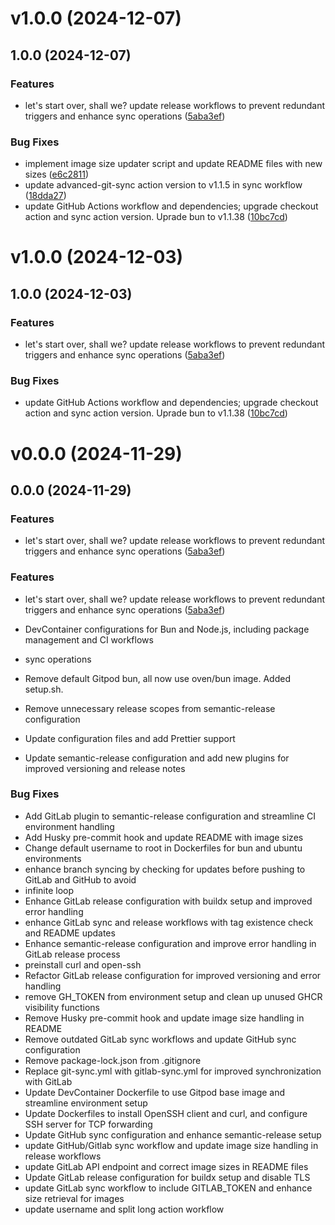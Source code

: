 # v1.0.0 (2024-12-07)

## 1.0.0 (2024-12-07)

### Features

- let's start over, shall we? update release workflows to prevent redundant triggers and enhance
  sync operations
  ([5aba3ef](https://github.com/iamvikshan/devcontainers/commit/5aba3ef22af4f11d7767f4c6de4876ad3c50d147))

### Bug Fixes

- implement image size updater script and update README files with new sizes
  ([e6c2811](https://github.com/iamvikshan/devcontainers/commit/e6c2811ff805e7677f67cd99144e5ff6d1a81238))
- update advanced-git-sync action version to v1.1.5 in sync workflow
  ([18dda27](https://github.com/iamvikshan/devcontainers/commit/18dda275ce6dcc8d42ecfef0e62510ad056c0fc5))
- update GitHub Actions workflow and dependencies; upgrade checkout action and sync action version.
  Uprade bun to v1.1.38
  ([10bc7cd](https://github.com/iamvikshan/devcontainers/commit/10bc7cda116360c530b2d9a5a20d74a5d5983120))

# v1.0.0 (2024-12-03)

## 1.0.0 (2024-12-03)

### Features

- let's start over, shall we? update release workflows to prevent redundant triggers and enhance
  sync operations
  ([5aba3ef](https://github.com/iamvikshan/devcontainers/commit/5aba3ef22af4f11d7767f4c6de4876ad3c50d147))

### Bug Fixes

- update GitHub Actions workflow and dependencies; upgrade checkout action and sync action version.
  Uprade bun to v1.1.38
  ([10bc7cd](https://github.com/iamvikshan/devcontainers/commit/10bc7cda116360c530b2d9a5a20d74a5d5983120))

# v0.0.0 (2024-11-29)

## 0.0.0 (2024-11-29)

### Features

- let's start over, shall we? update release workflows to prevent redundant triggers and enhance
  sync operations
  ([5aba3ef](https://github.com/iamvikshan/devcontainers/commit/5aba3ef22af4f11d7767f4c6de4876ad3c50d147))

### Features

- let's start over, shall we? update release workflows to prevent redundant triggers and enhance
  sync operations
  ([5aba3ef](https://github.com/iamvikshan/devcontainers/commit/5aba3ef22af4f11d7767f4c6de4876ad3c50d147))

- DevContainer configurations for Bun and Node.js, including package management and CI workflows
- sync operations
- Remove default Gitpod bun, all now use oven/bun image. Added setup.sh.
- Remove unnecessary release scopes from semantic-release configuration
- Update configuration files and add Prettier support
- Update semantic-release configuration and add new plugins for improved versioning and release
  notes

### Bug Fixes

- Add GitLab plugin to semantic-release configuration and streamline CI environment handling
- Add Husky pre-commit hook and update README with image sizes
- Change default username to root in Dockerfiles for bun and ubuntu environments
- enhance branch syncing by checking for updates before pushing to GitLab and GitHub to avoid
- infinite loop
- Enhance GitLab release configuration with buildx setup and improved error handling
- enhance GitLab sync and release workflows with tag existence check and README updates
- Enhance semantic-release configuration and improve error handling in GitLab release process
- preinstall curl and open-ssh
- Refactor GitLab release configuration for improved versioning and error handling
- remove GH_TOKEN from environment setup and clean up unused GHCR visibility functions
- Remove Husky pre-commit hook and update image size handling in README
- Remove outdated GitLab sync workflows and update GitHub sync configuration
- Remove package-lock.json from .gitignore
- Replace git-sync.yml with gitlab-sync.yml for improved synchronization with GitLab
- Update DevContainer Dockerfile to use Gitpod base image and streamline environment setup
- Update Dockerfiles to install OpenSSH client and curl, and configure SSH server for TCP forwarding
- Update GitHub sync configuration and enhance semantic-release setup
- update GitHub/Gitlab sync workflow and update image size handling in release workflows
- update GitLab API endpoint and correct image sizes in README files
- Update GitLab release configuration for buildx setup and disable TLS
- update GitLab sync workflow to include GITLAB_TOKEN and enhance size retrieval for images
- update username and split long action workflow
